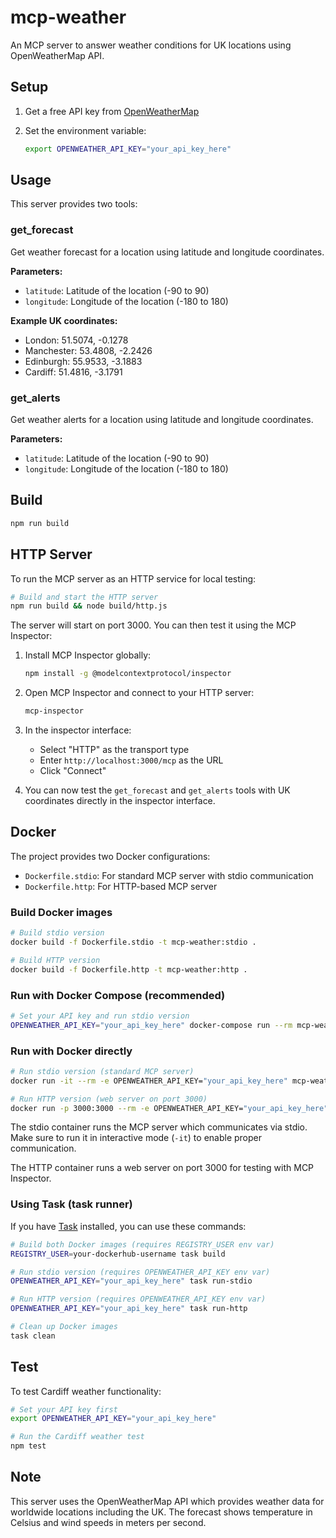 # mcp-weather

An MCP server to answer weather conditions for UK locations using OpenWeatherMap
API.

## Setup

1. Get a free API key from [OpenWeatherMap](https://openweathermap.org/api)
2. Set the environment variable:

   ```bash
   export OPENWEATHER_API_KEY="your_api_key_here"
   ```

## Usage

This server provides two tools:

### get_forecast

Get weather forecast for a location using latitude and longitude coordinates.

**Parameters:**

- `latitude`: Latitude of the location (-90 to 90)
- `longitude`: Longitude of the location (-180 to 180)

**Example UK coordinates:**

- London: 51.5074, -0.1278
- Manchester: 53.4808, -2.2426
- Edinburgh: 55.9533, -3.1883
- Cardiff: 51.4816, -3.1791

### get_alerts

Get weather alerts for a location using latitude and longitude coordinates.

**Parameters:**

- `latitude`: Latitude of the location (-90 to 90)
- `longitude`: Longitude of the location (-180 to 180)

## Build

```bash
npm run build
```

## HTTP Server

To run the MCP server as an HTTP service for local testing:

```bash
# Build and start the HTTP server
npm run build && node build/http.js
```

The server will start on port 3000. You can then test it using the MCP
Inspector:

1. Install MCP Inspector globally:

   ```bash
   npm install -g @modelcontextprotocol/inspector
   ```

2. Open MCP Inspector and connect to your HTTP server:

   ```bash
   mcp-inspector
   ```

3. In the inspector interface:

   - Select "HTTP" as the transport type
   - Enter `http://localhost:3000/mcp` as the URL
   - Click "Connect"

4. You can now test the `get_forecast` and `get_alerts` tools with UK
   coordinates directly in the inspector interface.

## Docker

The project provides two Docker configurations:

- `Dockerfile.stdio`: For standard MCP server with stdio communication
- `Dockerfile.http`: For HTTP-based MCP server

### Build Docker images

```bash
# Build stdio version
docker build -f Dockerfile.stdio -t mcp-weather:stdio .

# Build HTTP version
docker build -f Dockerfile.http -t mcp-weather:http .
```

### Run with Docker Compose (recommended)

```bash
# Set your API key and run stdio version
OPENWEATHER_API_KEY="your_api_key_here" docker-compose run --rm mcp-weather
```

### Run with Docker directly

```bash
# Run stdio version (standard MCP server)
docker run -it --rm -e OPENWEATHER_API_KEY="your_api_key_here" mcp-weather:stdio

# Run HTTP version (web server on port 3000)
docker run -p 3000:3000 --rm -e OPENWEATHER_API_KEY="your_api_key_here" mcp-weather:http
```

The stdio container runs the MCP server which communicates via stdio. Make sure
to run it in interactive mode (`-it`) to enable proper communication.

The HTTP container runs a web server on port 3000 for testing with MCP
Inspector.

### Using Task (task runner)

If you have [Task](https://taskfile.dev/) installed, you can use these commands:

```bash
# Build both Docker images (requires REGISTRY_USER env var)
REGISTRY_USER=your-dockerhub-username task build

# Run stdio version (requires OPENWEATHER_API_KEY env var)
OPENWEATHER_API_KEY="your_api_key_here" task run-stdio

# Run HTTP version (requires OPENWEATHER_API_KEY env var)
OPENWEATHER_API_KEY="your_api_key_here" task run-http

# Clean up Docker images
task clean
```

## Test

To test Cardiff weather functionality:

```bash
# Set your API key first
export OPENWEATHER_API_KEY="your_api_key_here"

# Run the Cardiff weather test
npm test
```

## Note

This server uses the OpenWeatherMap API which provides weather data for
worldwide locations including the UK. The forecast shows temperature in Celsius
and wind speeds in meters per second.
